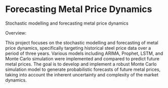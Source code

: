 # Forecasting Metal Price Dynamics
Stochastic modelling and forecasting metal price dynamics 

Overview:

This project focuses on the stochastic modelling and forecasting of metal price dynamics, specifically targeting historical steel price data over a period of three years. Various models including ARIMA, Prophet, LSTM, and Monte Carlo simulation were implemented and compared to predict future metal prices. The goal is to develop and implement a robust Monte Carlo simulation model to generate probabilistic forecasts of future metal prices, taking into account the inherent uncertainty and complexity of the market dynamics.
